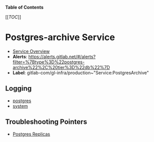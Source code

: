 <!-- MARKER: do not edit this section directly. Edit services/service-catalog.yml then run scripts/generate-docs -->

**Table of Contents**

[[_TOC_]]

#  Postgres-archive Service
* [Service Overview](https://dashboards.gitlab.net/d/000000144/postgresql-overview)
* **Alerts**: https://alerts.gitlab.net/#/alerts?filter=%7Btype%3D%22postgres-archive%22%2C%20tier%3D%22db%22%7D
* **Label**: gitlab-com/gl-infra/production~"Service:PostgresArchive"

## Logging

* [postgres](https://log.gprd.gitlab.net/goto/0b7a4ff726bfd3e4eb4b51da82979efc)
* [system](https://log.gprd.gitlab.net/goto/4a5ab78f128dcf1b40ad16b75e521609)

## Troubleshooting Pointers

* [Postgres Replicas](../postgres-dr-delayed/postgres-dr-replicas.md)
<!-- END_MARKER -->


<!-- ## Summary -->

<!-- ## Architecture -->

<!-- ## Performance -->

<!-- ## Scalability -->

<!-- ## Availability -->

<!-- ## Durability -->

<!-- ## Security/Compliance -->

<!-- ## Monitoring/Alerting -->

<!-- ## Links to further Documentation -->
